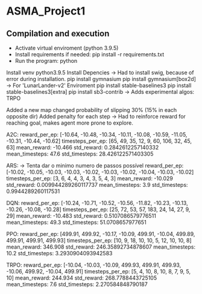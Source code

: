 # ASMA_Project1

## Compilation and execution

- Activate virtual enviroment (python 3.9.5)
- Install requirements if needed: pip install -r requirements.txt
- Run the program: python 


Install venv python3.9.5
Install Depencies -> Had to install swig, because of error during installation.
pip install gymnasium
pip install gymnasium[box2d] -> For 'LunarLander-v2' Enviroment
pip install stable-baselines3
pip install stable-baselines3[extra]
pip install sb3-contrib -> Adds experimental algos: TRPO



Added a new map
changed probability of slipping 30% (15% in each opposite dir) 
Added penalty for each step -> Had to reinforce reward for reaching goal, makes agent more prone to explore.




A2C:
reward_per_ep: [-10.64, -10.48, -10.34, -10.11, -10.08, -10.59, -11.05, -10.31, -10.44, -10.62]
timesteps_per_ep: [65, 49, 35, 12, 9, 60, 106, 32, 45, 63]
mean_reward: -10.466
std_reward: 0.2842612257140332
mean_timesteps: 47.6
std_timesteps: 28.426122571403305

ARS: -> Tenta dar o minimo numero de passos possível
reward_per_ep: [-10.02, -10.05, -10.03, -10.03, -10.02, -10.03, -10.02, -10.04, -10.03, -10.02]
timesteps_per_ep: [3, 6, 4, 4, 3, 4, 3, 5, 4, 3]
mean_reward: -10.029
std_reward: 0.009944289260117737
mean_timesteps: 3.9
std_timesteps: 0.9944289260117531

DQN:
reward_per_ep: [-10.24, -10.71, -10.52, -10.56, -11.82, -10.23, -10.13, -10.26, -10.08, -10.28]
timesteps_per_ep: [25, 72, 53, 57, 183, 24, 14, 27, 9, 29]
mean_reward: -10.483
std_reward: 0.5107086579776511
mean_timesteps: 49.3
std_timesteps: 51.0708657977651

PPO:
reward_per_ep: [499.91, 499.92, -10.17, -10.09, 499.91, -10.04, 499.89, 499.91, 499.91, 499.93]
timesteps_per_ep: [10, 9, 18, 10, 10, 5, 12, 10, 10, 8]
mean_reward: 346.908
std_reward: 246.35892734878607
mean_timesteps: 10.2
std_timesteps: 3.2930904093942583

TRPO:
reward_per_ep: [-10.04, -10.03, -10.09, 499.93, 499.91, 499.93, -10.06, 499.92, -10.04, 499.91]
timesteps_per_ep: [5, 4, 10, 8, 10, 8, 7, 9, 5, 10]
mean_reward: 244.934
std_reward: 268.7788443725105
mean_timesteps: 7.6
std_timesteps: 2.270584848790187




